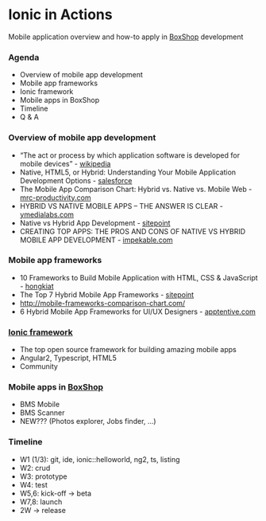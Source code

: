 # Ionic in Actions

Mobile application overview and how-to apply in [BoxShop](https://boxshop.vn) development

### Agenda

* Overview of mobile app development
* Mobile app frameworks
* Ionic framework
* Mobile apps in BoxShop
* Timeline
* Q & A

### Overview of mobile app development

* “The act or process by which application software is developed for mobile devices” - [wikipedia](https://en.wikipedia.org/wiki/Mobile_application_development)
* Native, HTML5, or Hybrid: Understanding Your Mobile Application Development Options - [salesforce](https://developer.salesforce.com/page/Native,_HTML5,_or_Hybrid:_Understanding_Your_Mobile_Application_Development_Options)
* The Mobile App Comparison Chart: Hybrid vs. Native vs. Mobile Web - [mrc-productivity.com](http://www.mrc-productivity.com/blog/2016/06/the-mobile-app-comparison-chart-hybrid-vs-native-vs-mobile-web/)
* HYBRID VS NATIVE MOBILE APPS – THE ANSWER IS CLEAR - [ymedialabs.com](https://ymedialabs.com/hybrid-vs-native-mobile-apps-the-answer-is-clear/)
* Native vs Hybrid App Development - [sitepoint](https://www.sitepoint.com/native-vs-hybrid-app-development/)
* CREATING TOP APPS: THE PROS AND CONS OF NATIVE VS HYBRID MOBILE APP DEVELOPMENT - [impekable.com](http://impekable.com/native-vs-hybrid-mobile-app-development/)

### Mobile app frameworks

* 10 Frameworks to Build Mobile Application with HTML, CSS & JavaScript - [hongkiat](http://www.hongkiat.com/blog/mobile-frameworks/)
* The Top 7 Hybrid Mobile App Frameworks - [sitepoint](https://www.sitepoint.com/top-7-hybrid-mobile-app-frameworks/)
* http://mobile-frameworks-comparison-chart.com/
* 6 Hybrid Mobile App Frameworks for UI/UX Designers - [apptentive.com](https://www.apptentive.com/blog/2016/05/19/6-hybrid-mobile-app-frameworks-for-uiux-designers/)

### [Ionic framework](http://ionicframework.com/)

* The top open source framework for building amazing mobile apps
* Angular2, Typescript, HTML5
* Community

### Mobile apps in [BoxShop](https://boxshop.vn)

* BMS Mobile
* BMS Scanner
* NEW??? (Photos explorer, Jobs finder, …)

### Timeline

* W1 (1/3): git, ide, ionic::helloworld, ng2, ts, listing
* W2: crud
* W3: prototype
* W4: test
* W5,6: kick-off -> beta
* W7,8: launch
* 2W -> release